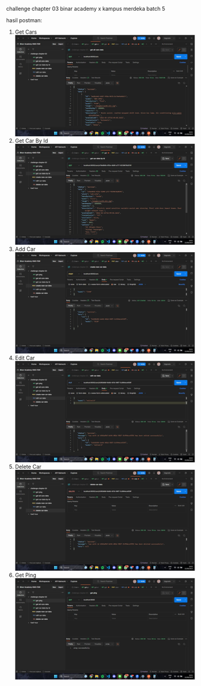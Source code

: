 challenge chapter 03 binar academy x kampus merdeka batch 5

hasil postman:

1. Get Cars
   ![Alt text](/images/get-cars.jpg)
2. Get Car By Id
   ![Alt text](/images/get-car-by-id.jpg)
3. Add Car
   ![Alt text](/images/add-car.jpg)
4. Edit Car
   ![Alt text](/images/edit-car.jpg)
5. Delete Car
   ![Alt text](/images/delete-car.jpg)
6. Get Ping
   ![Alt text](/images/get-ping.jpg)

